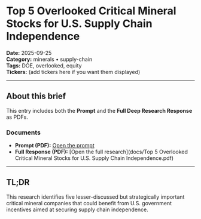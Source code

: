 # Top 5 Overlooked Critical Mineral Stocks for U.S. Supply Chain Independence

**Date:** 2025-09-25  
**Category:** minerals • supply-chain  
**Tags:** DOE, overlooked, equity  
**Tickers:** (add tickers here if you want them displayed)

---

## About this brief
This entry includes both the **Prompt** and the **Full Deep Research Response** as PDFs.  

### Documents
- **Prompt (PDF):** [Open the prompt](docs/Seach-for-mineral-stocks-prompt.pdf)
- **Full Response (PDF):** [Open the full research](docs/Top 5 Overlooked Critical Mineral Stocks for U.S. Supply Chain Independence.pdf)

---

## TL;DR
This research identifies five lesser-discussed but strategically important critical mineral companies that could benefit from U.S. government incentives aimed at securing supply chain independence.
